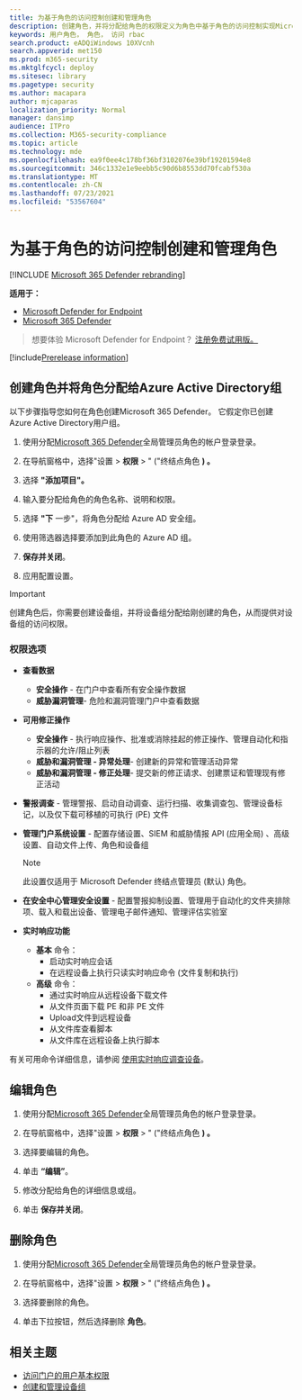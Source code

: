 ```yaml
---
title: 为基于角色的访问控制创建和管理角色
description: 创建角色，并将分配给角色的权限定义为角色中基于角色的访问控制实现Microsoft 365 Defender
keywords: 用户角色， 角色， 访问 rbac
search.product: eADQiWindows 10XVcnh
search.appverid: met150
ms.prod: m365-security
ms.mktglfcycl: deploy
ms.sitesec: library
ms.pagetype: security
ms.author: macapara
author: mjcaparas
localization_priority: Normal
manager: dansimp
audience: ITPro
ms.collection: M365-security-compliance
ms.topic: article
ms.technology: mde
ms.openlocfilehash: ea9f0ee4c178bf36bf3102076e39bf19201594e8
ms.sourcegitcommit: 346c1332e1e9eebb5c90d6b8553dd70fcabf530a
ms.translationtype: MT
ms.contentlocale: zh-CN
ms.lasthandoff: 07/23/2021
ms.locfileid: "53567604"
---
```

# <a name="create-and-manage-roles-for-role-based-access-control"></a>为基于角色的访问控制创建和管理角色

[!INCLUDE [Microsoft 365 Defender rebranding](../../includes/microsoft-defender.md)]

**适用于：**
- [Microsoft Defender for Endpoint](https://go.microsoft.com/fwlink/?linkid=2154037)
- [Microsoft 365 Defender](https://go.microsoft.com/fwlink/?linkid=2118804)

>想要体验 Microsoft Defender for Endpoint？ [注册免费试用版。](https://www.microsoft.com/microsoft-365/windows/microsoft-defender-atp?ocid=docs-wdatp-roles-abovefoldlink)

[!include[Prerelease information](../../includes/prerelease.md)]

## <a name="create-roles-and-assign-the-role-to-an-azure-active-directory-group"></a>创建角色并将角色分配给Azure Active Directory组

以下步骤指导您如何在角色创建Microsoft 365 Defender。 它假定你已创建Azure Active Directory用户组。

1. 使用分配[Microsoft 365 Defender](https://security.microsoft.com/)全局管理员角色的帐户登录登录。

2. 在导航窗格中，选择"设置  >  **权限**  >  " ("终结点角色 **) 。**

3. 选择 **"添加项目"。**

4. 输入要分配给角色的角色名称、说明和权限。

5. 选择 **"下** 一步"，将角色分配给 Azure AD 安全组。

6. 使用筛选器选择要添加到此角色的 Azure AD 组。

7. **保存并关闭**。

8. 应用配置设置。

> [!IMPORTANT]
> 创建角色后，你需要创建设备组，并将设备组分配给刚创建的角色，从而提供对设备组的访问权限。

### <a name="permission-options"></a>权限选项

- **查看数据**
    - **安全操作** - 在门户中查看所有安全操作数据
    - **威胁漏洞管理**- 危险和漏洞管理门户中查看数据

- **可用修正操作**
    - **安全操作** - 执行响应操作、批准或消除挂起的修正操作、管理自动化和指示器的允许/阻止列表
    - **威胁和漏洞管理 - 异常处理**- 创建新的异常和管理活动异常
    - **威胁和漏洞管理 - 修正处理**- 提交新的修正请求、创建票证和管理现有修正活动

- **警报调查** - 管理警报、启动自动调查、运行扫描、收集调查包、管理设备标记，以及仅下载可移植的可执行 (PE) 文件 

- **管理门户系统设置** - 配置存储设置、SIEM 和威胁情报 API (应用全局) 、高级设置、自动文件上传、角色和设备组

    > [!NOTE]
    > 此设置仅适用于 Microsoft Defender 终结点管理员 (默认) 角色。

- **在安全中心管理安全设置** - 配置警报抑制设置、管理用于自动化的文件夹排除项、载入和载出设备、管理电子邮件通知、管理评估实验室

- **实时响应功能**
    - **基本** 命令：
        - 启动实时响应会话
        - 在远程设备上执行只读实时响应命令 (文件复制和执行) 
    - **高级** 命令：
        - 通过实时响应从远程设备下载文件
        - 从文件页面下载 PE 和非 PE 文件
        - Upload文件到远程设备
        - 从文件库查看脚本
        - 从文件库在远程设备上执行脚本

有关可用命令详细信息，请参阅 [使用实时响应调查设备](live-response.md)。
  
## <a name="edit-roles"></a>编辑角色

1. 使用分配[Microsoft 365 Defender](https://security.microsoft.com/)全局管理员角色的帐户登录登录。

2. 在导航窗格中，选择"设置  >  **权限**  >  " ("终结点角色 **) 。**

3. 选择要编辑的角色。

4. 单击 **“编辑”**。

5. 修改分配给角色的详细信息或组。 

6. 单击 **保存并关闭**。

## <a name="delete-roles"></a>删除角色

1. 使用分配[Microsoft 365 Defender](https://security.microsoft.com/)全局管理员角色的帐户登录登录。

2. 在导航窗格中，选择"设置  >  **权限**  >  " ("终结点角色 **) 。**

3. 选择要删除的角色。

4. 单击下拉按钮，然后选择删除 **角色**。

## <a name="related-topic"></a>相关主题

- [访问门户的用户基本权限](basic-permissions.md)
- [创建和管理设备组](machine-groups.md)
